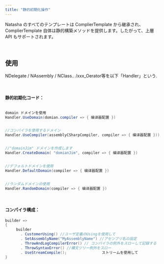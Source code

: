```yaml
---
title: "静的初期化操作"
---
```


Natasha のすべてのテンプレートは ComplierTemplate から継承され、ComplierTemplate 自体は静的構築メソッドを提供します。したがって、上層 API もサポートされます。

<br/>

## 使用

NDelegate / NAssembly / NClass.. /xxx_Oerator等を以下「Handler」という.

<br/>

#### 静的初期化コード：

```cs

domain ドメインを使用
Handler.UseDomain(domian.compiler => { 编译器配置 })


//コンパイラを使用するドメイン
Handler.UseCompiler(assemblyCSharpCompiler, compiler => { 编译器配置 }));


//"domainJim" ドメインを作成します
Handler.CreateDomain( "domianJim", compiler => { 编译器配置 })


//デフォルトドメインを使用
Handler.DefaultDomain(compiler => { 编译器配置 })


//ランダムドメインの使用
Handler.RandomDomain(compiler => { 编译器配置 })

```

<br/>

#### コンパイラ構成：

```cs
builder =>
{
     builder
       . CustomerUsing() //ユーザ定義のUsingを使用して
       . SetAssemblyName("MyAssemblyName") //アセンブリ名の設定
       . ThrowAndLogCompilerError() // コンパイラの例外をスローして記録する
       . ThrowSyntaxError() //構文ツリー例外をスロー
       . UseStreamCompile();                ストリームを使用して
}
```
